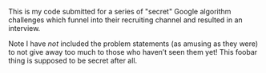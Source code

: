 This is my code submitted for a series of "secret" Google algorithm challenges which funnel into their recruiting channel and resulted in an interview.

Note I have *not* included the problem statements (as amusing as they were) to not give away too much to those who haven’t seen them yet!  This foobar thing is supposed to be secret after all.